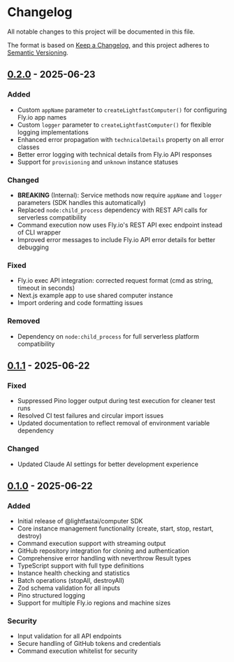 # Changelog

All notable changes to this project will be documented in this file.

The format is based on [Keep a Changelog](https://keepachangelog.com/en/1.1.0/),
and this project adheres to [Semantic Versioning](https://semver.org/spec/v2.0.0.html).

## [0.2.0] - 2025-06-23

### Added
- Custom `appName` parameter to `createLightfastComputer()` for configuring Fly.io app names
- Custom `logger` parameter to `createLightfastComputer()` for flexible logging implementations
- Enhanced error propagation with `technicalDetails` property on all error classes
- Better error logging with technical details from Fly.io API responses
- Support for `provisioning` and `unknown` instance statuses

### Changed
- **BREAKING** (Internal): Service methods now require `appName` and `logger` parameters (SDK handles this automatically)
- Replaced `node:child_process` dependency with REST API calls for serverless compatibility
- Command execution now uses Fly.io's REST API exec endpoint instead of CLI wrapper
- Improved error messages to include Fly.io API error details for better debugging

### Fixed
- Fly.io exec API integration: corrected request format (cmd as string, timeout in seconds)
- Next.js example app to use shared computer instance
- Import ordering and code formatting issues

### Removed
- Dependency on `node:child_process` for full serverless platform compatibility

## [0.1.1] - 2025-06-22

### Fixed
- Suppressed Pino logger output during test execution for cleaner test runs
- Resolved CI test failures and circular import issues
- Updated documentation to reflect removal of environment variable dependency

### Changed
- Updated Claude AI settings for better development experience

## [0.1.0] - 2025-06-22

### Added
- Initial release of @lightfastai/computer SDK
- Core instance management functionality (create, start, stop, restart, destroy)
- Command execution support with streaming output
- GitHub repository integration for cloning and authentication
- Comprehensive error handling with neverthrow Result types
- TypeScript support with full type definitions
- Instance health checking and statistics
- Batch operations (stopAll, destroyAll)
- Zod schema validation for all inputs
- Pino structured logging
- Support for multiple Fly.io regions and machine sizes

### Security
- Input validation for all API endpoints
- Secure handling of GitHub tokens and credentials
- Command execution whitelist for security

[0.2.0]: https://github.com/lightfastai/computer/compare/v0.1.1...v0.2.0
[0.1.1]: https://github.com/lightfastai/computer/compare/v0.1.0...v0.1.1
[0.1.0]: https://github.com/lightfastai/computer/releases/tag/v0.1.0